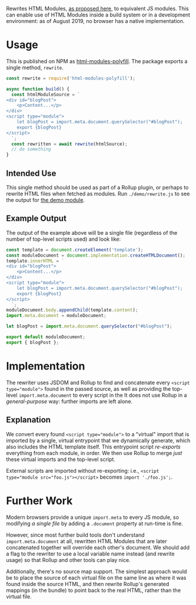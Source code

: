 Rewrites HTML Modules, [as proposed here](https://github.com/w3c/webcomponents/blob/gh-pages/proposals/html-modules-explainer.md), to equivalent JS modules.
This can enable use of HTML Modules inside a build system or in a development environment: as of August 2019, no browser has a native implementation.

# Usage

This is published on NPM as [html-modules-polyfill](https://www.npmjs.com/package/html-modules-polyfill).
The package exports a single method, `rewrite`.

```js
const rewrite = require('html-modules-polyfill');

async function build() {
  const htmlModuleSource = `
<div id="blogPost">
    <p>Content...</p>
</div>
<script type="module">
    let blogPost = import.meta.document.querySelector("#blogPost");
    export {blogPost}
</script>
  `;
  const rewritten = await rewrite(htmlSource);
  // do something
}
```

## Intended Use

This single method should be used as part of a Rollup plugin, or perhaps to rewrite HTML files when fetched as modules.
Run `./demo/rewrite.js` to see the output for [the demo module](demo/module.html).

## Example Output

The output of the example above will be a single file (regardless of the number of top-level scripts used) and look like:

```js
const template = document.createElement('template');
const moduleDocument = document.implementation.createHTMLDocument();
template.innerHTML = `
<div id="blogPost">
    <p>Content...</p>
</div>
<script type="module">
    let blogPost = import.meta.document.querySelector("#blogPost");
    export {blogPost}
</script>
  `;
moduleDocument.body.appendChild(template.content);
import.meta.document = moduleDocument;

let blogPost = import.meta.document.querySelector("#blogPost");

export default moduleDocument;
export { blogPost };
```

# Implementation

The rewriter uses JSDOM and Rollup to find and concatenate every `<script type="module">` found in the passed source, as well as providing the top-level `import.meta.document` to every script in the 
It does not use Rollup in a _general-purpose_ way: further imports are left alone.

## Explanation

We convert every found `<script type="module">` to a "virtual" import that is imported by a single, virtual entrypoint that we dynamically generate, which also includes the HTML template itself.
This entrypoint script _re-exports_ everything from each module, in order.
We then use Rollup to merge _just_ these virtual imports and the top-level script.

External scripts are imported without re-exporting: i.e., `<script type="module src="foo.js"></script>` becomes `import './foo.js';`.

# Further Work

Modern browsers provide a unique `import.meta` to every JS module, so modifying _a single file_ by adding a `.document` property at run-time is fine.

However, since most further build tools don't understand `import.meta.document` at all, rewritten HTML Modules that are later concatenated together will override each other's document.
We should add a flag to the rewriter to use a local variable name instead (and rewrite usage) so that Rollup and other tools can play nice.

Additionally, there's no source map support.
The simplest approach would be to place the source of each virtual file on the same line as where it was found inside the source HTML, and then rewrite Rollup's generated mappings (in the bundle) to point back to the real HTML, rather than the virtual file.
